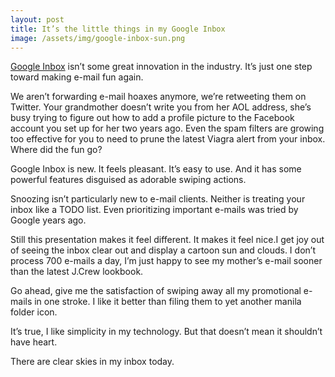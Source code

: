 ```yaml
---
layout: post
title: It’s the little things in my Google Inbox
image: /assets/img/google-inbox-sun.png
---
```


[Google Inbox](http://www.google.com/inbox/) isn’t some great innovation in the industry. It’s just one step toward making e-mail fun again.

We aren’t forwarding e-mail hoaxes anymore, we’re retweeting them on Twitter. Your grandmother doesn’t write you from her AOL address, she’s busy trying to figure out how to add a profile picture to the Facebook account you set up for her two years ago. Even the spam filters are growing too effective for you to need to prune the latest Viagra alert from your inbox. Where did the fun go?

Google Inbox is new. It feels pleasant. It’s easy to use. And it has some powerful features disguised as adorable swiping actions.

Snoozing isn’t particularly new to e-mail clients. Neither is treating your inbox like a TODO list. Even prioritizing important e-mails was tried by Google years ago.

Still this presentation makes it feel different. It makes it feel nice.I get joy out of seeing the inbox clear out and display a cartoon sun and clouds. I don’t process 700 e-mails a day, I’m just happy to see my mother’s e-mail sooner than the latest J.Crew lookbook.

Go ahead, give me the satisfaction of swiping away all my promotional e-mails in one stroke. I like it better than filing them to yet another manila folder icon.

It’s true, I like simplicity in my technology. But that doesn’t mean it shouldn’t have heart.

There are clear skies in my inbox today.

